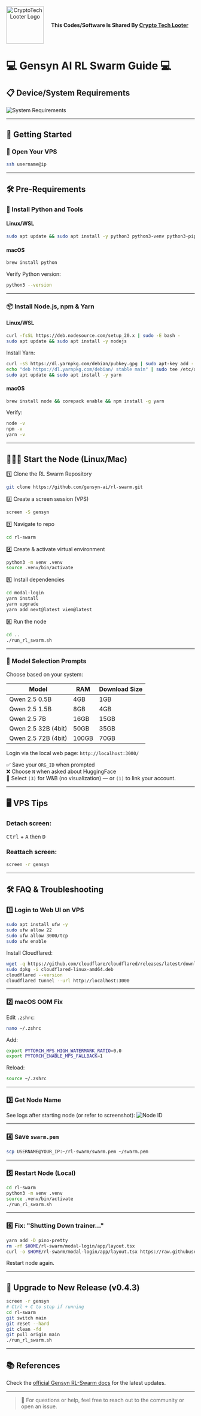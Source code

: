 <div align="center">
  <div style="display: flex; align-items: center;">
    <img src="https://raw.githubusercontent.com/AirdropScriptFA/CryptoTechLooter/796c2e77cdef9dbd6d7ced6fc1aab995e640a153/IMG_20250518_151850_367.jpg" alt="CryptoTechLooter Logo" width="100" style="margin-right: 20px;"/>
    <div>
      <b>This Codes/Software Is Shared By <a href="https://t.me/cryptotechlooter">Crypto Tech Looter</a></b>
    </div>
  </div>
</div>

# 💻 Gensyn AI RL Swarm Guide 💻

## 📋 Device/System Requirements
![System Requirements](https://github.com/user-attachments/assets/4fbf23bb-846c-4def-be24-157c51fa0b4e)

---

## 🚀 Getting Started

### 🔐 Open Your VPS
```bash
ssh username@ip
```

---

## 🛠 Pre-Requirements

### 🐍 Install Python and Tools

#### Linux/WSL
```bash
sudo apt update && sudo apt install -y python3 python3-venv python3-pip curl wget screen git lsof
```

#### macOS
```bash
brew install python
```

Verify Python version:
```bash
python3 --version
```

---

### 📦 Install Node.js, npm & Yarn

#### Linux/WSL
```bash
curl -fsSL https://deb.nodesource.com/setup_20.x | sudo -E bash -
sudo apt update && sudo apt install -y nodejs
```

Install Yarn:
```bash
curl -sS https://dl.yarnpkg.com/debian/pubkey.gpg | sudo apt-key add -
echo "deb https://dl.yarnpkg.com/debian/ stable main" | sudo tee /etc/apt/sources.list.d/yarn.list > /dev/null
sudo apt update && sudo apt install -y yarn
```

#### macOS
```bash
brew install node && corepack enable && npm install -g yarn
```

Verify:
```bash
node -v
npm -v
yarn -v
```

---

## 👨🏻‍💻 Start the Node (Linux/Mac)

1️⃣ Clone the RL Swarm Repository
```bash
git clone https://github.com/gensyn-ai/rl-swarm.git
```

2️⃣ Create a screen session (VPS)
```bash
screen -S gensyn
```

3️⃣ Navigate to repo
```bash
cd rl-swarm
```

4️⃣ Create & activate virtual environment
```bash
python3 -m venv .venv
source .venv/bin/activate
```

5️⃣ Install dependencies
```bash
cd modal-login
yarn install
yarn upgrade
yarn add next@latest viem@latest
```

6️⃣ Run the node
```bash
cd ..
./run_rl_swarm.sh
```

---

### 🧠 Model Selection Prompts

Choose based on your system:

| Model | RAM | Download Size |
|-------|-----|----------------|
| Qwen 2.5 0.5B | 4GB | 1GB |
| Qwen 2.5 1.5B | 8GB | 4GB |
| Qwen 2.5 7B | 16GB | 15GB |
| Qwen 2.5 32B (4bit) | 50GB | 35GB |
| Qwen 2.5 72B (4bit) | 100GB | 70GB |

Login via the local web page: `http://localhost:3000/`

✅ Save your `ORG_ID` when prompted  
❌ Choose `N` when asked about HuggingFace  
🔢 Select `(3)` for W&B (no visualization) — or `(1)` to link your account.

---

## 🖥 VPS Tips

### Detach screen:
<kbd>Ctrl</kbd> + <kbd>A</kbd> then <kbd>D</kbd>

### Reattach screen:
```bash
screen -r gensyn
```

---

## 🛠 FAQ & Troubleshooting

### 1️⃣ Login to Web UI on VPS
```bash
sudo apt install ufw -y
sudo ufw allow 22
sudo ufw allow 3000/tcp
sudo ufw enable
```

Install Cloudflared:
```bash
wget -q https://github.com/cloudflare/cloudflared/releases/latest/download/cloudflared-linux-amd64.deb
sudo dpkg -i cloudflared-linux-amd64.deb
cloudflared --version
cloudflared tunnel --url http://localhost:3000
```

---

### 2️⃣ macOS OOM Fix

Edit `.zshrc`:
```bash
nano ~/.zshrc
```

Add:
```bash
export PYTORCH_MPS_HIGH_WATERMARK_RATIO=0.0
export PYTORCH_ENABLE_MPS_FALLBACK=1
```

Reload:
```bash
source ~/.zshrc
```

---

### 3️⃣ Get Node Name

See logs after starting node (or refer to screenshot):
![Node ID](https://github.com/user-attachments/assets/728c6401-75c8-43b4-973c-e9d515c4b453)

---

### 4️⃣ Save `swarm.pem`

```bash
scp USERNAME@YOUR_IP:~/rl-swarm/swarm.pem ~/swarm.pem
```

---

### 5️⃣ Restart Node (Local)

```bash
cd rl-swarm
python3 -m venv .venv
source .venv/bin/activate
./run_rl_swarm.sh
```

---

### 6️⃣ Fix: "Shutting Down trainer..."

```bash
yarn add -D pino-pretty
rm -rf $HOME/rl-swarm/modal-login/app/layout.tsx
curl -o $HOME/rl-swarm/modal-login/app/layout.tsx https://raw.githubusercontent.com/Mayankgg01/Gensyn-ai-Rl-Swarm_Guide/main/rl-swarm/modal-login/app/layout.tsx
```

Restart node again.

---

## 🔄 Upgrade to New Release (v0.4.3)

```bash
screen -r gensyn
# Ctrl + C to stop if running
cd rl-swarm
git switch main
git reset --hard
git clean -fd
git pull origin main
./run_rl_swarm.sh
```

---

## 📚 References

Check the [official Gensyn RL-Swarm docs](https://github.com/gensyn-ai/rl-swarm) for the latest updates.

---

> 💬 For questions or help, feel free to reach out to the community or open an issue.
